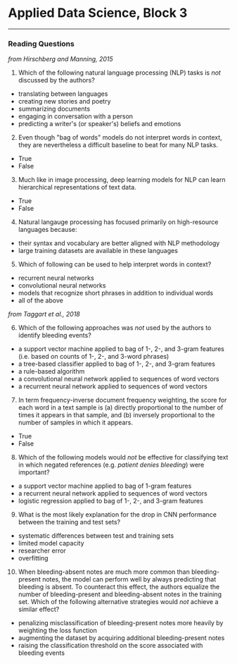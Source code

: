 # Applied Data Science, Block 3

---

### Reading Questions

*from Hirschberg and Manning, 2015*

1. Which of the following natural language processing (NLP) tasks is *not* discussed by the authors?
  - translating between languages
  - creating new stories and poetry
  - summarizing documents
  - engaging in conversation with a person
  - predicting a writer's (or speaker's) beliefs and emotions
2. Even though "bag of words" models do not interpret words in context, they are nevertheless a difficult baseline to beat for many NLP tasks.
  - True
  - False
3. Much like in image processing, deep learning models for NLP can learn hierarchical representations of text data.
  - True
  - False
4. Natural langauge processing has focused primarily on high-resource languages because:
  - their syntax and vocabulary are better aligned with NLP methodology
  - large training datasets are available in these languages
5. Which of following can be used to help interpret words in context?
  - recurrent neural networks
  - convolutional neural networks
  - models that recognize short phrases in addition to individual words
  - all of the above

*from Taggart et al., 2018*

6. Which of the following approaches was *not* used by the authors to identify bleeding events?
  - a support vector machine applied to bag of 1-, 2-, and 3-gram features (i.e. based on counts of 1-, 2-, and 3-word phrases)
  - a tree-based classifier applied to bag of 1-, 2-, and 3-gram features
  - a rule-based algorithm
  - a convolutional neural network applied to sequences of word vectors
  - a recurrent neural network applied to sequences of word vectors
7. In term frequency-inverse document frequency weighting, the score for each word in a text sample is (a) directly proportional to the number of times it appears in that sample, and (b) inversely proportional to the number of samples in which it appears.
  - True
  - False
8. Which of the following models would *not* be effective for classifying text in which negated references (e.g. *patient denies bleeding*) were important?
  - a support vector machine applied to bag of 1-gram features
  - a recurrent neural network applied to sequences of word vectors
  - logistic regression applied to bag of 1-, 2-, and 3-gram features
9. What is the most likely explanation for the drop in CNN performance between the training and test sets?
  - systematic differences between test and training sets
  - limited model capacity
  - researcher error
  - overfitting
10. When bleeding-absent notes are much more common than bleeding-present notes, the model can perform well by always predicting that bleeding is absent. To counteract this effect, the authors equalize the number of bleeding-present and bleeding-absent notes in the training set. Which of the following alternative strategies would *not* achieve a similar effect?
  - penalizing misclassification of bleeding-present notes more heavily by weighting the loss function
  - augmenting the dataset by acquiring additional bleeding-present notes
  - raising the classification threshold on the score associated with bleeding events

